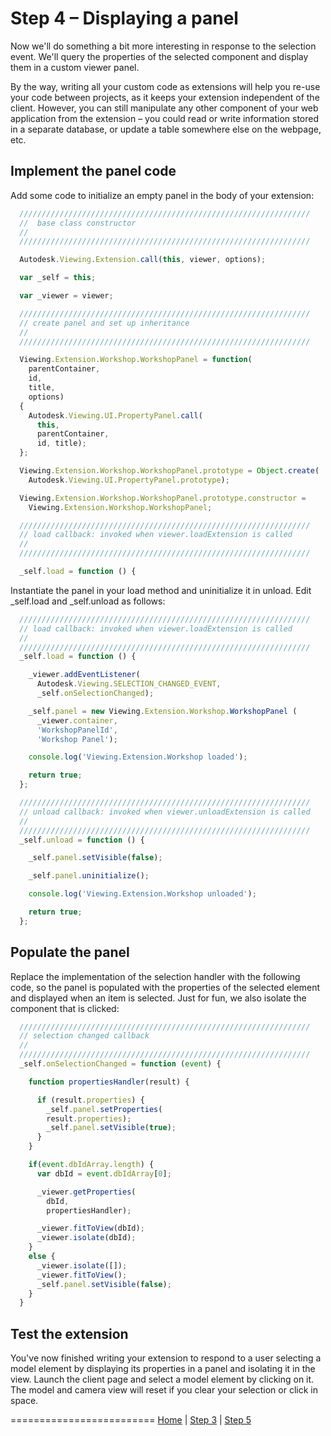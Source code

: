 <a name="Step6"></a>
# Step 4 – Displaying a panel

Now we'll do something a bit more interesting in response to the selection event. We'll query the properties of the selected component and display them in a custom viewer panel. 

By the way, writing all your custom code as extensions will help you re-use your code between 
projects, as it keeps your extension independent of the client. However, you can still  manipulate any other component of your web application from the extension –
you could read or write information stored in a separate database, or update a table somewhere else on the webpage, etc.

## Implement the panel code

Add some code to initialize an empty panel in the body of your extension:

```js
  /////////////////////////////////////////////////////////////////
  //  base class constructor
  //
  /////////////////////////////////////////////////////////////////

  Autodesk.Viewing.Extension.call(this, viewer, options);

  var _self = this;

  var _viewer = viewer;

  /////////////////////////////////////////////////////////////////
  // create panel and set up inheritance
  //
  /////////////////////////////////////////////////////////////////

  Viewing.Extension.Workshop.WorkshopPanel = function(
    parentContainer,
    id,
    title,
    options)
  {
    Autodesk.Viewing.UI.PropertyPanel.call(
      this,
      parentContainer,
      id, title);
  };

  Viewing.Extension.Workshop.WorkshopPanel.prototype = Object.create(
    Autodesk.Viewing.UI.PropertyPanel.prototype);

  Viewing.Extension.Workshop.WorkshopPanel.prototype.constructor =
    Viewing.Extension.Workshop.WorkshopPanel;

  /////////////////////////////////////////////////////////////////
  // load callback: invoked when viewer.loadExtension is called
  //
  /////////////////////////////////////////////////////////////////

  _self.load = function () {
```

Instantiate the panel in your load method and uninitialize it in unload.
Edit _self.load and _self.unload as follows:

```js
  /////////////////////////////////////////////////////////////////
  // load callback: invoked when viewer.loadExtension is called
  //
  /////////////////////////////////////////////////////////////////
  _self.load = function () {

    _viewer.addEventListener(
      Autodesk.Viewing.SELECTION_CHANGED_EVENT,
      _self.onSelectionChanged);

    _self.panel = new Viewing.Extension.Workshop.WorkshopPanel (
      _viewer.container,
      'WorkshopPanelId',
      'Workshop Panel');

    console.log('Viewing.Extension.Workshop loaded');

    return true;
  };

  /////////////////////////////////////////////////////////////////
  // unload callback: invoked when viewer.unloadExtension is called
  //
  /////////////////////////////////////////////////////////////////
  _self.unload = function () {

    _self.panel.setVisible(false);

    _self.panel.uninitialize();

    console.log('Viewing.Extension.Workshop unloaded');

    return true;
  };
```

## Populate the panel

Replace the implementation of the selection handler with the following code, so the panel is populated with the properties of the selected element and displayed when an item is selected.
Just for fun, we also isolate the component that is clicked:

```js
  /////////////////////////////////////////////////////////////////
  // selection changed callback
  //
  /////////////////////////////////////////////////////////////////
  _self.onSelectionChanged = function (event) {

    function propertiesHandler(result) {

      if (result.properties) {
        _self.panel.setProperties(
        result.properties);
        _self.panel.setVisible(true);
      }
    }

    if(event.dbIdArray.length) {
      var dbId = event.dbIdArray[0];

      _viewer.getProperties(
        dbId,
        propertiesHandler);

      _viewer.fitToView(dbId);
      _viewer.isolate(dbId);
    }
    else {
      _viewer.isolate([]);
      _viewer.fitToView();
      _self.panel.setVisible(false);
    }
  }
```
## Test the extension

You've now finished writing your extension to respond to a user selecting a model element by displaying its properties in a panel and isolating it in the view.
Launch the client page and select a model element by clicking on it.
The model and camera view will reset if you clear your selection or click in space.

=========================
[Home](README.md) | [Step 3](step-3.md) | [Step 5](step-5.md)